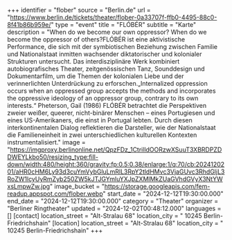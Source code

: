 +++
identifier = "flober"
source = "Berlin.de"
url = "https://www.berlin.de/tickets/theater/flober-0a33707f-ffb0-4495-88c0-8f41b86b959e/"
type = "event"
title = "FLÓBÉR"
subtitle = "Karte"
description = "When do we become our own oppressor? When do we become the oppressor of others?FLÓBÉR ist eine aktivistische Performance, die sich mit der symbiotischen Beziehung zwischen Familie und Nationalstaat inmitten wachsender diktatorischer und kolonialer Strukturen untersucht. Das interdisziplinäre Werk kombiniert autobiografisches Theater, zeitgenössischen Tanz, Sounddesign und Dokumentarfilm, um die Themen der kolonialen Liebe und der verinnerlichten Unterdrückung zu erforschen.„Internalized oppression occurs when an oppressed group accepts the methods and incorporates the oppressive ideology of an oppressor group, contrary to its own interests.“ Pheterson, Gail (1986) FLÓBÉR betrachtet die Perspektiven zweier weißer, queerer, nicht-binärer Menschen – eines Portugiesen und eines US-Amerikaners, die einst in Portugal lebten. Durch diesen interkontinentalen Dialog reflektieren die Darsteller, wie der Nationalstaat die Familieneinheit in zwei unterschiedlichen kulturellen Kontexten instrumentalisiert."
image = "https://imgproxy.berlinonline.net/QpzFDz_1CtrilldOORzwXSuuT3XBRDPZDDWEYLkbo50/resizing_type:fill-down/width:480/height:360/gravity:fp:0.5:0.38/enlarge:1/q:70/cb:2024120201/aHR0cHM6Ly93d3cuYmVybGluLmRlL3RpY2tldHMvc3VjaGUvc3RhdGljL3RoZW1lcyUyRmZyb250ZW5kJTJGYmluYXJpZXMlMkZUaGVhdGVyX3NtYWxsLmpwZw.jpg"
image_bucket = "https://storage.googleapis.com/fem-readup.appspot.com/flober.webp"
start_date = "2024-12-12T19:30:00.000"
end_date = "2024-12-12T19:30:00.000"
category = "Theater"
organizer = "Berliner Ringtheater"
updated = "2024-12-02T00:48:12.000"
languages = []
[contact]
location_street = "Alt-Stralau 68"
location_city = " 10245 Berlin-Friedrichshain"
[location]
location_street = "Alt-Stralau 68"
location_city = " 10245 Berlin-Friedrichshain"
+++